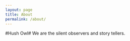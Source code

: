 ```yaml
---
layout: page
title: About
permalink: /about/
---
```


#Hush Owl#
We are the silent observers and story tellers.
